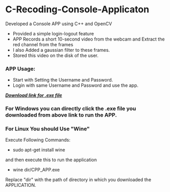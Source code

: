 # C-Recoding-Console-Applicaton
Developed a Console APP using C++ and OpenCV
* Provided a simple login-logout feature 
* APP Records a short 10-second video from the webcam and Extract the red channel from the frames 
* I also Added a gaussian filter to these frames.
* Stored this video on the disk of the user.
### APP Usage:
* Start with Setting the Username and Password.
* Login with same Username and Password and use the app.

<a href="https://github.com/montooboss1999/CPP-Recoding-Console-Applicaton/raw/main/CPP_APP.exe" download="CPP_APP.exe"><b><I>Download link for .exe file</I></b></a>
### For Windows you can directly click the .exe file you downloaded from above link to run the APP.
### For Linux You should Use "Wine"
Execute Following Commands:
* sudo apt-get install wine

and then execute this to run the application
* wine dir/CPP_APP.exe

Replace "dir" with the path of directory in which you downloaded the APPLICATION.

